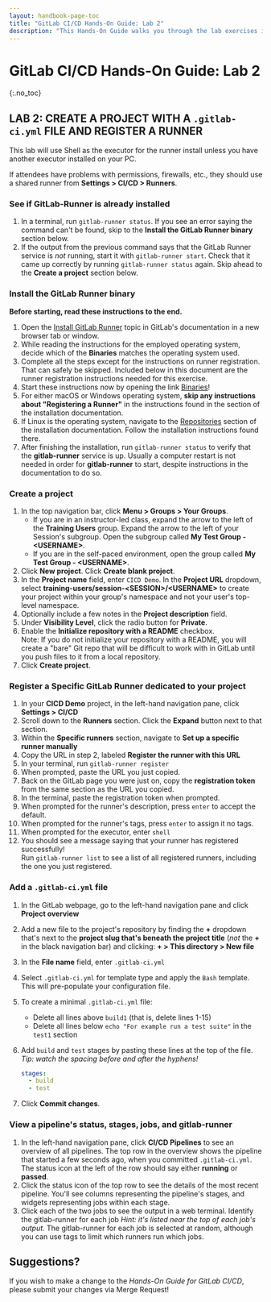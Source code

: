 ```yaml
---
layout: handbook-page-toc
title: "GitLab CI/CD Hands-On Guide: Lab 2"
description: "This Hands-On Guide walks you through the lab exercises in the GitLab CI/CD course."
---
```

# GitLab CI/CD Hands-On Guide: Lab 2
{:.no_toc}

## LAB 2: CREATE A PROJECT WITH A `.gitlab-ci.yml` FILE AND REGISTER A RUNNER

This lab will use Shell as the executor for the runner install unless you have another executor installed on your PC.

If attendees have problems with permissions, firewalls, etc., they should use a shared runner from **Settings > CI/CD > Runners**.

### See if GitLab-Runner is already installed
1. In a terminal, run `gitlab-runner status`. If you see an error saying the command can't be found, skip to the **Install the GitLab Runner binary** section below.
1. If the output from the previous command says that the GitLab Runner service is *not* running, start it with `gitlab-runner start`. Check that it came up correctly by running `gitlab-runner status` again. Skip ahead to the **Create a project** section below.

### Install the GitLab Runner binary 
**Before starting, read these instructions to the end.**
1. Open the [Install GitLab Runner](https://docs.gitlab.com/runner/install/) topic in GitLab's documentation in a new browser tab or window.
1. While reading the instructions for the employed operating system, decide which of the **Binaries** matches the operating system used.
1. Complete all the steps except for the instructions on runner registration. That can safely be skipped. Included below in this document are the runner registration instructions needed for this exercise.
1. Start these instructions now by opening the link [Binaries](https://docs.gitlab.com/runner/install/#binaries)!
1. For either macOS or Windows operating system, **skip any instructions about "Registering a Runner"** in the instructions found in the  section of the installation documentation.
1. If Linux is the operating system, navigate to the [Repositories](https://docs.gitlab.com/runner/install/#repositories) section of the installation documentation. Follow the installation instructions found there.
1. After finishing the installation, run `gitlab-runner status` to verify that the **gitlab-runner** service is up. Usually a computer restart is not needed in order for **gitlab-runner** to start, despite instructions in the documentation to do so.

### Create a project
1. In the top navigation bar, click **Menu > Groups > Your Groups**.
    + If you are in an instructor-led class, expand the arrow to the left of the **Training Users** group. Expand the arrow to the left of your Session's subgroup. Open the subgroup called **My Test Group - \<USERNAME\>**.
    + If you are in the self-paced environment, open the group called **My Test Group - \<USERNAME\>**.
1. Click **New project**. Click **Create blank project**.
1. In the **Project name** field, enter `CICD Demo`. In the **Project URL** dropdown, select **training-users/session-\<SESSION\>/\<USERNAME\>** to create your project within your group's namespace and not your user's top-level namespace.
1. Optionally include a few notes in the **Project description** field.
1. Under **Visibility Level**, click the radio button for **Private**.
1. Enable the **Initialize repository with a README** checkbox. <br/>Note: If you do not initialize your repository with a README, you will create a "bare" Git repo that will be difficult to work with in GitLab until you push files to it from a local repository.
1. Click **Create project**.

### Register a Specific GitLab Runner dedicated to your project
1. In your **CICD Demo** project, in the left-hand navigation pane, click **Settings > CI/CD**
1. Scroll down to the **Runners** section. Click the **Expand** button next to that section.
1. Within the **Specific runners** section, navigate to **Set up a specific runner manually**
1. Copy the URL in step 2, labeled **Register the runner with this URL**
1. In your terminal, run `gitlab-runner register`
1. When prompted, paste the URL you just copied.
1. Back on the GitLab page you were just on, copy the **registration token** from the same section as the URL you copied.
1. In the terminal, paste the registration token when prompted.
1. When prompted for the runner's description, press `enter` to accept the default.
1. When prompted for the runner's tags, press `enter` to assign it no tags.
1. When prompted for the executor, enter `shell`
1. You should see a message saying that your runner has registered successfully!<br/>Run `gitlab-runner list` to see a list of all registered runners, including the one you just registered.

### Add a `.gitlab-ci.yml` file 
1. In the GitLab webpage, go to the left-hand navigation pane and click **Project overview**
1. Add a new file to the project's repository by finding the **+** dropdown that's next to the **project slug that's beneath the project title** (*not* the **+** in the black navigation bar) and clicking: **+ > This directory > New file**
1. In the **File name** field, enter `.gitlab-ci.yml`
1. Select `.gitlab-ci.yml` for template type and apply the `Bash` template. This will pre-populate your configuration file. 
1. To create a minimal `.gitlab-ci.yml` file:
   * Delete all lines above `build1` (that is, delete lines 1-15)
   * Delete all lines below `echo "For example run a test suite"` in the `test1` section
1. Add `build` and `test` stages by pasting these lines at the top of the file. *Tip: watch the spacing before and after the hyphens!*

   ```yml
   stages:
     - build 
     - test
   ```
   
1. Click **Commit changes**.

### View a pipeline's status, stages, jobs, and gitlab-runner
1. In the left-hand navigation pane, click **CI/CD Pipelines** to see an overview of all pipelines. The top row in the overview shows the pipeline that started a few seconds ago, when you committed `.gitlab-ci.yml`. The status icon at the left of the row should say either **running** or **passed**.
1. Click the status icon of the top row to see the details of the most recent pipeline. You'll see columns representing the pipeline's stages, and widgets representing jobs within each stage.
1. Click each of the two jobs to see the output in a web terminal. Identify the gitlab-runner for each job *Hint: it's listed near the top of each job's output*. The gitlab-runner for each job is selected at random, although you can use tags to limit which runners run which jobs.

## Suggestions?

If you wish to make a change to the *Hands-On Guide for GitLab CI/CD*, please submit your changes via Merge Request!
